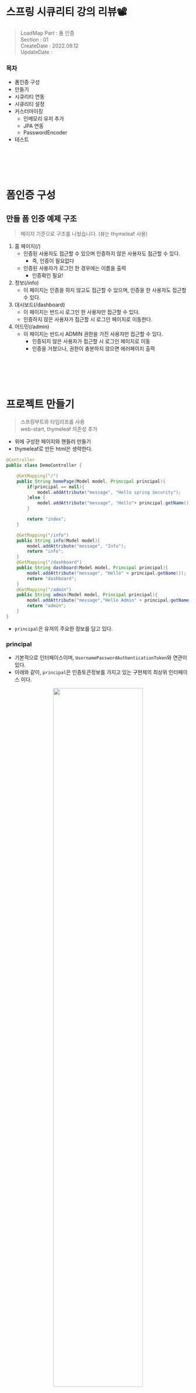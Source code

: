 

# 스프링 시큐리티 강의 리뷰📽
> LoadMap Part : 폼 인증   
> Section :  01  
> CreateDate : 2022.09.12    
> UpdateDate :  

### 목차
- 폼인증 구성
- 만들기
- 시큐리티 연동
- 시큐리티 설정
- 커스터마이징
  - 인메모리 유저 추가
  - JPA 연동
  - PasswordEncoder
- 테스트

<br></br>
<br></br>

# 폼인증 구성
## 만들 폼 인증 예제 구조
> 페이지 기준으로 구조를 나눴습니다. (뷰는 thymeleaf 사용)
 1. 홈 페이지(/)
    - 인증된 사용자도 접근할 수 있으며 인증하지 않은 사용자도 접근할 수 있다.
      - 즉, 인증이 필요없다
    - 인증된 사용자가 로그인 한 경우에는 이름을 출력
      - 인증확인 필요!
 2. 정보(/info)
    - 이 페이지는 인증을 하지 않고도 접근할 수 있으며, 인증을 한 사용자도 접근할 수 있다.
 3. 대시보드(/dashboard)
    - 이 페이지는 반드시 로그인 한 사용자만 접근할 수 있다.
    - 인증하지 않은 사용자가 접근할 시 로그인 페이지로 이동한다.
 4. 어드민(/admin)
    - 이 페이지는 반드시 ADMIN 권한을 가진 사용자만 접근할 수 있다.
        - 인증되지 않은 사용자가 접근할 시 로그인 페이지로 이동
        - 인증을 거쳤으나, 권한이 충분하지 않으면 에러페이지 출력

<br></br>
<br></br>


# 프로젝트 만들기 
 > 스프링부트와 타임리프를 사용   
 > web-start, thymeleaf 의존성 추가   
 - 위에 구성한 페이지와 핸들러 만들기
 - thymeleaf로 만든 html은 생략한다.
```java
@Controller
public class DemoController {

    @GetMapping("/")
    public String homePage(Model model, Principal principal){
        if(principal == null){
            model.addAttribute("message", "Hello spring Security");
        }else {
            model.addAttribute("message", "Hello"+ principal.getName());
        }

        return "index";
    }

    @GetMapping("/info")
    public String info(Model model){
        model.addAttribute("message", "Info");
        return "info";
    }
    @GetMapping("/dashboard")
    public String dashboard(Model model, Principal principal){
        model.addAttribute("message", "Hello" + principal.getName());
        return "dashboard";
    }
    @GetMapping("/admin")
    public String admin(Model model, Principal principal){
        model.addAttribute("message","Hello Admin" + principal.getName() );
        return "admin";
    }
}
```
 - `principal`은 유저의 주요한 정보를 담고 있다. 

### principal
- 기본적으로 인터페이스이며, `UsernamePasswordAuthenticationToken`와 연관이 있다.
- 아래와 같이, `principal`은 인증토큰정보를 가지고 있는 구현체의 최상위 인터페이스 이다.
<p align="center"><img src="https://user-images.githubusercontent.com/104331549/189642149-f1aba0ba-e5ab-4906-88fc-4ff2f93311ba.png" width="70%"></p> 

```java
import javax.security.auth.Subject;

public interface Principal {

    public boolean equals(Object another);

    public String toString();

    public int hashCode();

    public String getName();


    public default boolean implies(Subject subject) {
        if (subject == null)
            return false;
        return subject.getPrincipals().contains(this);
    }
}
```

<br></br>
<br></br>

# Spring Security 연동
 - build.gradle에 security를 추가한다.
```groovy
implementation 'org.springframework.boot:spring-boot-starter-security'
```
 - 추가를 해주는 순간, Spring security 관련 기본적인 Login 화면이 나타난다. 
<p align="center"><img src="https://user-images.githubusercontent.com/104331549/189649273-61385c2e-4287-4180-98a0-eb190d7b2526.png" width="60%"></p> 

 - 물론, 홈페이지, 정보, 대쉬보드, 어드민 어디든 접근하려면 로그인을 해야된다. 

### 로그인 하는법
 - 기본적으로 Spring security에서 제공해주는 기본 아이디와 Password가 있다. 
   - 기본 아이디 `user`
   - 제공하는 `Password` 는 실행하면 아래와 같이 제공을 해준다.
   - <img src="https://user-images.githubusercontent.com/104331549/189650526-0321d1fe-6321-4dba-a10f-df8659a75d40.png">
 - 물론 실제 서비스에 사용하면 안되는 방법이긴하지만, 가장 기초적인 방법이다.

### security를 추가함으로써 해결된 점
 - 인증(로그인)을 할 수 있다.
 - 현재 사용자 정보(principal)를 알 수 있다.


<br></br>
<br></br>

# Spring security 설정하기
 - 가장 먼저 설정을 할 수 있는 `SecurityConfig`를 만든다.
 - 그리고 `WebSecurityConfigurerAdapter`를 상속받아 설정을 오버라이딩하여, 설정해야하지만
```java
@Configuration
@EnableWebSecurity
public class SecurityConfig extends WebSecurityConfigurerAdapter {
    @Override
    protected void configure(HttpSecurity http) throws Exception{
        http.authorizeRequests()
                .mvcMatchers("/", "/info").permitAll()
                .mvcMatchers("/admin").hasRole("ADMIN")
                .anyRequest().authenticated();

        http.formLogin(); // 폼로그인 기본
        http.httpBasic(); // 

    }
}
```
 - 강의에서는 `WebSecurityConfigurerAdapter`를 상속받아 진행을 하지만, 현재일자로는 `@Deprecated` 되어 있어 권장하고 있지 않고 있다. 

## Deprecated WebSecurityConfigurerAdapter 어떻하지? 
 - 스프링 버전이 업데이트 됨에 따라  `WebSecurityConfigurerAdapter`와 그 외 몇 가지들이 Deprecated 됐다.
 - 기존 오버라이딩 방식으로는 못하고 모두 `Bean`으로 등록하여 적용해야한다.
   - 게다가, SecurityFilterChain를 Bean으로 등록하여 기존 Config설정 방식을 적용해야한다.
```java
@Configuration
@EnableWebSecurity
public class SecurityConfig {

    @Bean
    public SecurityFilterChain filterChain(HttpSecurity http) throws Exception{
        http.authorizeRequests()
                .mvcMatchers("/", "/info").permitAll()
                .mvcMatchers("/admin").hasRole("ADMIN")
                .anyRequest().authenticated();

        http.formLogin();
        http.httpBasic();

        return http.build();
    }
}
```
- 다시한번 언급하지만 전체적인 로직자체는 동일하다, 차이가 있다면, `SecurityFilterChain`으로 반환하고 오버라이딩이아닌 `@Bean`등록하는 것 뿐이다.
- `.authorizeRequests()` : 요청에 대한 권한을 지정할 수 있다.
- `.anyRequest().authenticated()` : 인증이 되어야 한다는 이야기이다.
- 
### antMatchers 와 mvcMatchers 
 - antMatcher(String antPattern) : HttpSecurity제공된 ant 패턴과 일치할 때만 호출되도록 구성할 수 있다.
   - 즉, antMatchers의 경우는 뒤에 나오는 url pattern 값이 정확히 일치할 때만 호출 되는 함수이다.
 - mvcMatcher(String mvcPattern) : HttpSecurity제공된 Spring MVC 패턴과 일치할 때만 호출되도록 구성할 수 있다.
   - 즉, mvcMatcher의 경우 뒤에 나오는 url pattern이 단어만 일치하면 된다. 
   - 예를 들어, `/users`라고 하면, `/users`, `/users/`, `/users.html` 다 가능하다.

### 그밖의 인가관련 메소드
 - `.permitAll()`:  접근을 전부 허용한다.
 - `denyAll()` : 접근을 전부 제한한다.  
 - `.anonymous()` : 인증되지 않은 사용자도 접근할 수 있다.
 - `.fullyAuthenticated()` : 완전히 인증된 사용자만 접근할 수 있다.
 - `.hasRole()` or `hasAnyRole()`: **특정 역할**을 가지는 사용자만 접근할 수 있다.
 - `.hasAuthority()` or `hasAnyAuthority()` : **특정 권한**을 가지는 사용자만 접근할 수 있다.
    - 역기서 `any`는 주어진 조건중 하나라도 있으면, 허용한다.
 - `.hasIpAddress()` : 특정 아이피 주소를 가지는 사용자만 접근할 수 있다.
 - `.access()` : `SpEL 표현식`에 의한 결과에 따라 ture 이면 접근할 수 있다.
 - `.not()` : 접근 제한 기능을 해제
 - `.rememberMe()` : 로그인한 사용자만 접근할 수 있다. 리멤버기능 


# 커스터마이징
## 인메모리 유저 추가
> 여태까지 한 방법으로는 security에서 제공하는 Login, Logout, 기본 user/PW 정도이다. 
> 즉, 관리자 계정은 커스텀으로 만들어줘야한다는 것을 알 수 있다.
 - 하지만, 이것 역시, 현재는 `WebSecurityConfigurerAdapter`를 상속받아 진행해야하는 방법뿐이다.하지만, `@Deprecated` 되었기 때문에 다른 방법을 알아 봤다.
 - [스프링 공식 홈페이지 In-Memory Authentication](https://docs.spring.io/spring-security/reference/servlet/authentication/passwords/in-memory.html)